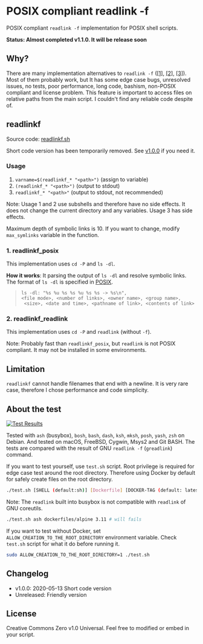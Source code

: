 # POSIX compliant readlink -f

POSIX compliant `readlink -f` implementation for POSIX shell scripts.

**Status: Almost completed v1.1.0. It will be release soon**

## Why?

There are many implementation alternatives to `readlink -f` ([\[1\]][1], [\[2\]][2], [\[3\]][3]). Most of them probably work, but It has some edge case bugs, unresolved issues, no tests, poor performance, long code, bashism, non-POSIX compliant and license problem. This feature is important to access files on relative paths from the main script. I couldn't find any reliable code despite of.

[1]: https://stackoverflow.com/questions/1055671/how-can-i-get-the-behavior-of-gnus-readlink-f-on-a-mac
[2]: https://stackoverflow.com/questions/59895/how-to-get-the-source-directory-of-a-bash-script-from-within-the-script-itself
[3]: https://stackoverflow.com/questions/4774054/reliable-way-for-a-bash-script-to-get-the-full-path-to-itself

## readlinkf

Source code: [readlinkf.sh](readlinkf.sh)

Short code version has been temporarily removed. See [v1.0.0](https://github.com/ko1nksm/readlinkf/releases/tag/v1.0.0) if you need it.

### Usage

  1. `varname=$(readlinkf_* "<path>")` (assign to variable)
  2. `(readlinkf_* "<path>")` (output to stdout)
  3. `readlinkf_* "<path>"` (output to stdout, not recommended)

Note: Usage 1 and 2 use subshells and therefore have no side effects. It does
not change the current directory and any variables. Usage 3 has side effects.

Maximum depth of symbolic links is 10.
If you want to change, modify `max_symlinks` variable in the function.

### 1. readlinkf_posix

This implementation uses `cd -P` and `ls -dl`.

**How it works**: It parsing the output of `ls -dl` and resolve symbolic links.
The format of `ls -dl` is specified in [POSIX](https://pubs.opengroup.org/onlinepubs/9699919799/utilities/ls.html).

> `ls -dl: "%s %u %s %s %u %s %s -> %s\n",`<br>
> `<file mode>, <number of links>, <owner name>, <group name>,`<br>
> ` <size>, <date and time>, <pathname of link>, <contents of link>`

### 2. readlinkf_readlink

This implementation uses `cd -P` and `readlink` (without `-f`).

Note: Probably fast than `readlinkf_posix`, but `readlink` is not POSIX compliant.
It may not be installed in some environments.

## Limitation

`readlinkf` cannot handle filenames that end with a newline.
It is very rare case, therefore I chose performance and code simplicity.

## About the test

[![Test Results](https://img.shields.io/cirrus/github/ko1nksm/readlinkf/master?label=Test%20results&style=for-the-badge)](https://cirrus-ci.com/github/ko1nksm/readlinkf/master)

Tested with `ash` (busybox), `bosh`, `bash`, `dash`, `ksh`, `mksh`, `posh`, `yash`, `zsh` on Debian.
And tested on macOS, FreeBSD, Cygwin, Msys2 and Git BASH.
The tests are compared with the result of GNU `readlink -f` (`greadlink`) command.

If you want to test yourself, use `test.sh` script.
Root privilege is required for edge case test around the root directory.
Therefore using Docker by default for safely create files on the root directory.

```sh
./test.sh [SHELL (default:sh)] [Dockerfile] [DOCKER-TAG (default: latest)]
```

Note: The `readlink` built into busybox is not compatible with `readlink` of GNU coreutils.

```sh
./test.sh ash dockerfiles/alpine 3.11 # will fails
```

If you want to test without Docker, set `ALLOW_CREATION_TO_THE_ROOT_DIRECTORY`
environment variable. Check `test.sh` script for what it do before running it.

```sh
sudo ALLOW_CREATION_TO_THE_ROOT_DIRECTORY=1 ./test.sh
```

## Changelog

- v1.0.0: 2020-05-13 Short code version
- Unreleased: Friendly version

## License

Creative Commons Zero v1.0 Universal.
Feel free to modified or embed in your script.
